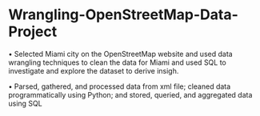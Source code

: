 # Wrangling-OpenStreetMap-Data-Project

•	Selected Miami city on the OpenStreetMap website and used data wrangling techniques to clean the data for Miami and used SQL to investigate and explore the dataset to derive insigh.

•	Parsed, gathered, and processed data from xml file; cleaned data programmatically using Python; and stored,
queried, and aggregated data using SQL
